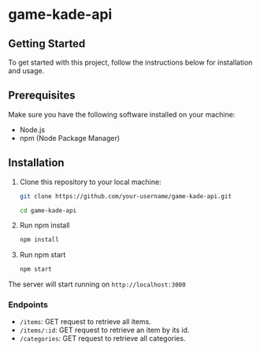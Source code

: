 # game-kade-api

## Getting Started

To get started with this project, follow the instructions below for installation and usage.

## Prerequisites

Make sure you have the following software installed on your machine:

- Node.js
- npm (Node Package Manager)

## Installation

1. Clone this repository to your local machine:

   ```bash
   git clone https://github.com/your-username/game-kade-api.git

   cd game-kade-api
   ```

2. Run npm install

   ```bash
   npm install
   ```

3. Run npm start

   ```bash
   npm start
   ```

The server will start running on `http://localhost:3000`

### Endpoints

- `/items`: GET request to retrieve all items.
- `/items/:id`: GET request to retrieve an item by its id.
- `/categories`: GET request to retrieve all categories.
